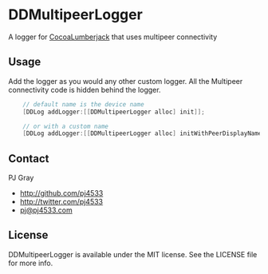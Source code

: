 DDMultipeerLogger
=================

A logger for [CocoaLumberjack](https://github.com/CocoaLumberjack/CocoaLumberjack) that uses multipeer connectivity

## Usage

Add the logger as you would any other custom logger.  All the Multipeer connectivity code is hidden behind the logger.


``` objective-c
	// default name is the device name
    [DDLog addLogger:[[DDMultipeerLogger alloc] init]];

    // or with a custom name
	[DDLog addLogger:[[DDMultipeerLogger alloc] initWithPeerDisplayName:@"My Sweet Custom Name"]];
```

## Contact

PJ Gray

- http://github.com/pj4533
- http://twitter.com/pj4533
- pj@pj4533.com

## License

DDMultipeerLogger is available under the MIT license. See the LICENSE file for more info.

